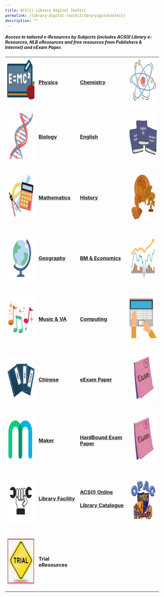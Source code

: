 ```yaml
---
title: ACS(I) Library Digital Toolkit
permalink: /library-digital-toolkit/ibraryigitaloolkit/
description: ""
---
```

<h5><strong>Access to tailored e-Resources by Subjects (includes ACS(I) Library e-Resources, NLB eResources and free resources from Publishers &amp; Internet) and eExam Paper.</strong></h5>
<table>
<tbody>
<tr>
<td><a href="/library-digital-toolkit/physics/physicsedatabaseejournal/"><img height="150" width="150" alt="" src="/images/Library Digital Toolkit/Physics-150x150.jpg"></a></td>
<td>
<h3><a rel="noopener noreferrer" href="/library-digital-toolkit/physics/physicsedatabaseejournal/">Physics</a></h3>
</td>
<td>
<h3><a rel="noopener noreferrer" href="/library-digital-toolkit/chemistry/hemistryeatabaseeournal/">Chemistry</a></h3>
</td>
<td><a href="/library-digital-toolkit/chemistry/hemistryeatabaseeournal/"><img height="150" width="150" alt="" src="/images/Library Digital Toolkit/Chemistry-150x150.jpg"></a></td>
</tr>
<tr>
<td>
<h3><a href="/library-digital-toolkit/biology/biology-edatabase-ejournal/"><img height="150" width="150" alt="" src="/images/Library Digital Toolkit/Biology-150x150.jpg"></a></h3>
</td>
<td>
<h3><a rel="noopener noreferrer" href="/library-digital-toolkit/biology/biology-edatabase-ejournal/">Biology</a>&nbsp;</h3>
</td>
<td>
<h3><a rel="noopener noreferrer" href="/library-digital-toolkit/english/english-edatabase-ejournal/">English</a></h3>
</td>
<td>
<h3><a href="/library-digital-toolkit/english/english-edatabase-ejournal/"><img height="150" width="150" alt="" src="/images/Library Digital Toolkit/English-150x150.jpg"></a></h3>
</td>
</tr>
<tr>
<td>
<h3><a href="/library-digital-toolkit/mathematics/mathematics-edatabase-ejournal/"><img height="150" width="150" alt="" src="/images/Library Digital Toolkit/Mathematics-150x150.jpg"></a></h3>
</td>
<td>
<h3><a rel="noopener noreferrer" href="/library-digital-toolkit/mathematics/mathematics-edatabase-ejournal/">Mathematics</a></h3>
</td>
<td>
<h3><a rel="noopener noreferrer" href="/library-digital-toolkit/history/history-edatabase-ejournal/">History</a></h3>
</td>
<td>
<h3><a href="/library-digital-toolkit/history/history-edatabase-ejournal/"><img height="150" width="150" alt="" src="/images/Library Digital Toolkit/History-150x150.jpg"></a></h3>
</td>
</tr>
<tr>
<td>
<h3><a href="/library-digital-toolkit/history/history-edatabase-ejournal/"><img height="150" width="150" alt="" src="/images/Library Digital Toolkit/Geography-150x150.jpg"></a></h3>
</td>
<td>
<h3><a rel="noopener noreferrer" href="/library-digital-toolkit/geography/geography-edatabase-ejournal/">Geography</a></h3>
</td>
<td>
<h3><a rel="noopener noreferrer" href="/library-digital-toolkit/bm-and-economics/business-and-management-edatabase-ejournal/">BM &amp; Economics</a></h3>
</td>
<td>
<h3><a href="/library-digital-toolkit/bm-and-economics/business-and-management-edatabase-ejournal/"><img height="150" width="150" alt="" src="/images/Library Digital Toolkit/BM-and-Economics-150x150.jpg"></a></h3>
</td>
</tr>
<tr>
<td>
<h3><a href="https://www.acsindep.moe.edu.sg/library-digital-toolkit/music-edatabase-ejournal/"><img height="150" width="150" alt="" src="/images/Library Digital Toolkit/Music-150x150.jpg"></a></h3>
</td>
<td>
<h3><a rel="noopener noreferrer" href="/library-digital-toolkit/music/music-edatabase-ejournal/">Music &amp; VA</a></h3>
</td>
<td>
<h3><a rel="noopener noreferrer" href="/library-digital-toolkit/music/music-edatabase-ejournal/">Computing</a></h3>
</td>
<td>
<h3><a href="/library-digital-toolkit/computing/computing-edatabase-ejournal/"><img height="150" width="150" alt="" src="/images/Library Digital Toolkit/Computing-150x150.jpg"></a></h3>
</td>
</tr>
<tr>
<td>
<h3><a href="/library-digital-toolkit/chinese/chinese-edatabase-ejournal/"><img height="150" width="150" alt="" src="/images/Library Digital Toolkit/Chinese-150x150.jpg"></a></h3>
</td>
<td>
<h3><a href="/library-digital-toolkit/chinese/chinese-edatabase-ejournal/">Chinese</a></h3>
</td>
<td>
<h3><a href="https://www.acsindep.moe.edu.sg/library-digital-toolkit/year-4-eexam-paper/">eExam Paper</a></h3>
</td>
<td>
<h3><a href="/library-digital-toolkit/eexam-paper/year-4-eexam-paper/"><img height="150" width="150" alt="" src="/images/Library Digital Toolkit/eExam-paper-150x150.jpg"></a></h3>
</td>
</tr>
<tr>
<td>
<h3><a href="/library-digital-toolkit/maker/maker-open-source-resources-limited-time/"><img height="150" width="150" alt="" src="/images/Library Digital Toolkit/Maker-150x150.jpg"></a></h3>
</td>
<td>
<h3><a rel="noopener noreferrer" href="/library-digital-toolkit/maker/maker-open-source-resources-limited-time/">Maker</a></h3>
</td>
<td>
<h3><a href="/library-digital-toolkit/hardbound-exam-paper/hardbound-exam-paper/">HardBound Exam Paper</a></h3>
</td>
<td>
<h3><a href="/library-digital-toolkit/hardbound-exam-paper/hardbound-exam-paper/"><img height="150" width="150" alt="" src="/images/Library Digital Toolkit/eExam-paper-150x150.jpg"></a></h3>
</td>
</tr>
<tr>
<td>
<h3><a rel="noopener noreferrer" href="/library-digital-toolkit/library-facility/library-facility/"><img height="150" width="150" alt="" src="/images/Library Digital Toolkit/Library-Facility-150x150.jpg"></a></h3>
</td>
<td>
<h3><strong><a rel="noopener noreferrer" href="/library-digital-toolkit/library-facility/library-facility/">Library Facility</a></strong></h3>
&nbsp;</td>
<td>
<h3><a href="https://schoolibrary.moe.edu.sg/anglochineseindependent/cgi-bin/spydus.exe/MSGTRN/WPAC/HOME"><strong>ACS(I) Online</strong></a></h3>
<h3><a href="https://schoolibrary.moe.edu.sg/anglochineseindependent/cgi-bin/spydus.exe/MSGTRN/WPAC/HOME"><strong>Library Catalogue</strong></a></h3>
&nbsp;</td>
<td>
<h3><a href="https://schoolibrary.moe.edu.sg/anglochineseindependent/cgi-bin/spydus.exe/MSGTRN/WPAC/HOME"><img height="150" width="150" alt="" src="/images/Library Digital Toolkit/OPAC-150x150.jpg"></a></h3>
</td>
</tr>
<tr>
<td>
<h3><a rel="noopener noreferrer" href="/library-digital-toolkit/library-facility/library-facility/"><img height="150" width="150" alt="" src="/images/Library Digital Toolkit/trail123.png"></a></h3>
</td>
<td>
<h3><strong><strong>Trial eResources</strong></strong></h3>
</td>
</tr>
</tbody>
</table>